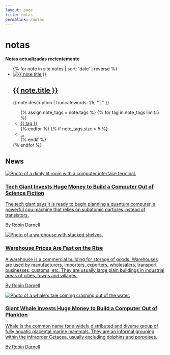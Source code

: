 ```yaml
---
layout: page
title: notas
permalink: /notas
---
```

 
 <main class="mw7 center">
  <h1 class="pa3 pa4-ns mb3 fw1 dark-gray f5 f4-l mt0">notas</h1>
  <strong class="pa3 pa4-ns mb3">Notas actualizadas recientemente</strong>
  <ul class="list pl0">
    {% for note in site.notes | sort: 'date' | reverse %}
    <li class="pa3 pa4-ns mb3">
      <a href="{{ note.url }}" class="db overflow-hidden image-container">
        <img src="{{ note.image }}" alt="{{ note.title }}" class="w-100 mb2 note-image">
      </a>
      <h2 class="fw1 f4 f3-ns"><a href="{{ note.url }}" class="link dim dark-gray">{{ note.title }}</a></h2>
      <p class="measure lh-copy f6 dark-gray tj-ns">{{ note.description | truncatewords: 25, "..." }}</p>
          <ul class="list pl0 flex flex-wrap">
            {% assign note_tags = note.tags %}
            {% for tag in note_tags limit:5 %}
              <li class="mr2 mb2">
                <a href="/tags/{{ tag | slugify }}" class="tag">{{ tag }}</a>
              </li>
            {% endfor %}
            {% if note_tags.size > 5 %}
              <li class="mr2 mb2"><a href="{{ note.url }}" class="tag">...</a></li>
            {% endif %}
          </ul>
        </li>
      {% endfor %}
    </ul>

<section class="mw7 center">
  <h2 class="fw1 ph3 ph0-l">News</h2>
  <article class="bt bb b--black-10">
    <a class="db pv4 ph3 ph0-l no-underline black dim" href="#0">
      <div class="flex flex-column flex-row-ns">
        <div class="pr3-ns mb4 mb0-ns w-100 w-40-ns">
          <img src="http://mrmrs.github.io/photos/cpu.jpg" class="db" alt="Photo of a dimly lit room with a computer interface terminal.">
        </div>
        <div class="w-100 w-60-ns pl3-ns">
          <h1 class="f3 fw1 mt0 lh-title">Tech Giant Invests Huge Money to Build a Computer Out of Science Fiction</h1>
          <p class="f6 f5-l lh-copy">
            The tech giant says it is ready to begin planning a quantum
            computer, a powerful cpu machine that relies on subatomic particles instead
            of transistors.
          </p>
          <p class="f6 lh-copy mv0">By Robin Darnell</p>
        </div>
      </div>
    </a>
  </article>
  <article class="bb b--black-10">
    <a class="db pv4 ph3 ph0-l no-underline black dim" href="#0">
      <div class="flex flex-column flex-row-ns">
        <div class="pr3-ns mb4 mb0-ns w-100 w-40-ns">
          <img src="http://mrmrs.github.io/photos/warehouse.jpg" class="db" alt="Photo of a warehouse with stacked shelves.">
        </div>
        <div class="w-100 w-60-ns pl3-ns">
          <h1 class="f3 fw1 mt0 lh-title">Warehouse Prices Are Fast on the Rise</h1>
          <p class="f6 f5-l lh-copy">
            A warehouse is a commercial building for storage of goods.
            Warehouses are used by manufacturers, importers, exporters,
            wholesalers, transport businesses, customs, etc. They are
            usually large plain buildings in industrial areas of cities,
            towns and villages.
          </p>
          <p class="f6 lh-copy mv0">By Robin Darnell</p>
        </div>
      </div>
    </a>
  </article>
  <article class="bb b--black-10">
    <a class="db pv4 ph3 ph0-l no-underline black dim" href="#0">
      <div class="flex flex-column flex-row-ns">
          <div class="pr3-ns mb4 mb0-ns w-100 w-40-ns">
           <img src="http://mrmrs.github.io/photos/whale.jpg" class="db" alt="Photo of a whale's tale coming crashing out of the water.">
          </div>
          <div class="w-100 w-60-ns pl3-ns">
            <h1 class="f3 fw1 mt0 lh-title">Giant Whale Invests Huge Money to Build a Computer Out of Plankton</h1>
            <p class="f6 f5-l lh-copy">
            Whale is the common name for a widely distributed and diverse
            group of fully aquatic placental marine mammals. They are an
            informal grouping within the infraorder Cetacea, usually
            excluding dolphins and porpoises.
           </p>
            <p class="f6 lh-copy mv0">By Robin Darnell</p>
          </div>
        </div>
      </a>
    </article>
  </section>
  </main>

<style>
  .wrapper {
    max-width: 46em;
  }
</style>
